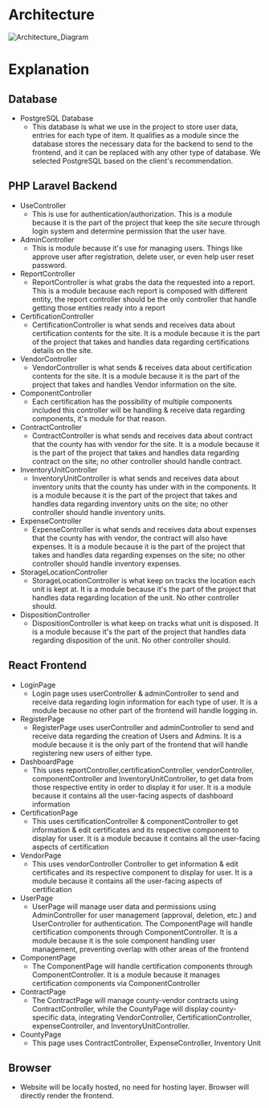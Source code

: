 # Architecture
![Architecture_Diagram](../AuxiliaryFiles/Documents/architecture-graph.png)

# Explanation
## Database
- PostgreSQL Database
  - This database is what we use in the project to store user data, entries for each type of item. It qualifies as a module since the database stores the necessary data for the backend to send to the frontend, and it can be replaced with any other type of database. We selected PostgreSQL based on the client's recommendation.

## PHP Laravel Backend
- UseController
  - This is use for authentication/authorization. This is a module because it is the part of the project that keep the site secure through login system and determine permission that the user have.
- AdminController
  - This is module because it's use for managing users. Things like approve user after registration, delete user, or even help user reset password. 
- ReportController
  - ReportController is what grabs the data the requested into a report. This is a module because each report is composed with different entity, the report controller should be the only controller that handle getting those entities ready into a report
- CertificationController
  - CertificationController is what sends and receives data about certification contents for the site. It is a module because it is the part of the project that takes and handles data regarding certifications details on the site.
- VendorController
  - VendorController is what sends & receives data about certification contents for the site. It is a module because it is the part of the project that takes and handles Vendor information on the site.
- ComponentController
  - Each certification has the possibility of multiple components included this controller will be handling & receive data regarding components, it's module for that reason.
- ContractController
  - ContractController is what sends and receives data about contract that the county has with vendor for the site. It is a module because it is the part of the project that takes and handles data regarding contract on the site; no other controller should handle contract.
- InventoryUnitController
  - InventoryUnitController is what sends and receives data about inventory units that the county has under with in the components. It is a module because it is the part of the project that takes and handles data regarding inventory units on the site; no other controller should handle inventory units.
- ExpenseController
  - ExpenseController is what sends and receives data about expenses that the county has with vendor, the contract will also have expenses. It is a module because it is the part of the project that takes and handles data regarding expenses on the site; no other controller should handle inventory expenses.
- StorageLocationController
  - StorageLocationController is what keep on tracks the location each unit is kept at. It is a module because it's the part of the project that handles data regarding location of the unit. No other controller should.
- DispositionController
  - DispositionController is what keep on tracks what unit is disposed. It is a module because it's the part of the project that handles data regarding disposition of the unit. No other controller should.

## React Frontend
- LoginPage
  - Login page uses userController & adminController to send and receive data regarding login information for each type of user. It is a module because no other part of the frontend will handle logging in.
- RegisterPage
  - RegisterPage uses userController and adminController to send and receive data regarding the creation of Users and Admins. It is a module because it is the only part of the frontend that will handle registering new users of either type.
- DashboardPage 
  - This uses reportController,certificationController, vendorController, componentController and InventoryUnitController, to get data from those respective entity in order to display it for user. It is a module because it contains all the user-facing aspects of dashboard information
- CertificationPage
  - This uses certificationController & componentController to get information & edit certificates and its respective component to display for user. It is a module because it contains all the user-facing aspects of certification
- VendorPage
  - This uses vendorController Controller to get information & edit certificates and its respective component to display for user. It is a module because it contains all the user-facing aspects of certification
- UserPage
  - UserPage will manage user data and permissions using AdminController for user management (approval, deletion, etc.) and UserController for authentication. The ComponentPage will handle certification components through ComponentController. It is a module because it is the sole component handling user management, preventing overlap with other areas of the frontend
- ComponentPage
  - The ComponentPage will handle certification components through ComponentController. It is a module because it manages certification components via ComponentController
- ContractPage
  - The ContractPage will manage county-vendor contracts using ContractController, while the CountyPage will display county-specific data, integrating VendorController, CertificationController, expenseController, and InventoryUnitController.
- CountyPage
  - This page uses ContractController, ExpenseController, Inventory Unit

## Browser
- Website will be locally hosted, no need for hosting layer. Browser will directly render the frontend.